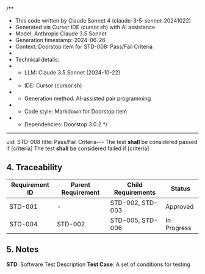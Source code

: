 /**
 * This code written by Claude Sonnet 4 (claude-3-5-sonnet-20241022)
 * Generated via Cursor IDE (cursor.sh) with AI assistance
 * Model: Anthropic Claude 3.5 Sonnet
 * Generation timestamp: 2024-06-26
 * Context: Doorstop item for STD-008: Pass/Fail Criteria
 * 
 * Technical details:
 * - LLM: Claude 3.5 Sonnet (2024-10-22)
 * - IDE: Cursor (cursor.sh)
 * - Generation method: AI-assisted pair programming
 * - Code style: Markdown for Doorstop item
 * - Dependencies: Doorstop 3.0.2
 */
---
uid: STD-008
title: Pass/Fail Criteria---
The test **shall** be considered passed if [criteria]
The test **shall** be considered failed if [criteria]

## 4. Traceability

| Requirement ID | Parent Requirement | Child Requirements | Status |
|----------------|-------------------|-------------------|--------|
| STD-001 | - | STD-002, STD-003 | Approved |
| STD-004 | STD-002 | STD-005, STD-006 | In Progress |

## 5. Notes
**STD**: Software Test Description
**Test Case**: A set of conditions for testing
